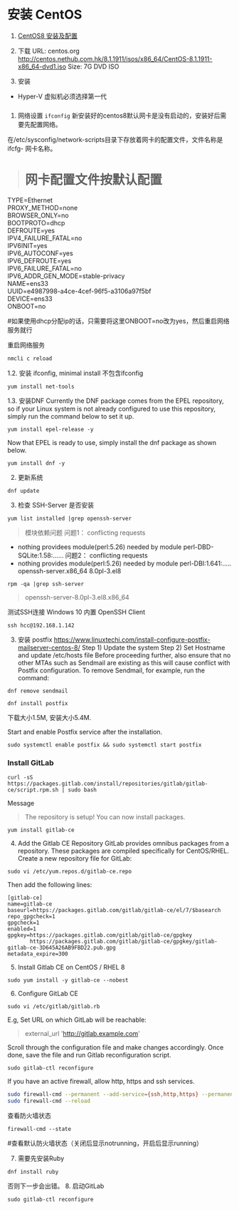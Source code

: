 # 安装 CentOS

1. [CentOS8 安装及配置](./centos8/init.md)




1. 下载 
URL: centos.org
http://centos.nethub.com.hk/8.1.1911/isos/x86_64/CentOS-8.1.1911-x86_64-dvd1.iso
Size: 7G DVD ISO

2. 安装
* Hyper-V 虚拟机必须选择第一代  

### 

1. 网络设置
```ifconfig```
新安装好的centos8默认网卡是没有启动的，安装好后需要先配置网络。

在/etc/sysconfig/network-scripts目录下存放着网卡的配置文件，文件名称是ifcfg- 网卡名称。
> # 网卡配置文件按默认配置
TYPE=Ethernet  
PROXY_METHOD=none  
BROWSER_ONLY=no  
BOOTPROTO=dhcp  
DEFROUTE=yes  
IPV4_FAILURE_FATAL=no  
IPV6INIT=yes  
IPV6_AUTOCONF=yes  
IPV6_DEFROUTE=yes  
IPV6_FAILURE_FATAL=no  
IPV6_ADDR_GEN_MODE=stable-privacy  
NAME=ens33  
UUID=e4987998-a4ce-4cef-96f5-a3106a97f5bf  
DEVICE=ens33  
ONBOOT=no   

#如果使用dhcp分配ip的话，只需要将这里ONBOOT=no改为yes，然后重启网络服务就行  

重启网络服务
```bash
nmcli c reload
```
1.2. 安装 ifconfig, minimal install 不包含ifconfig
```
yum install net-tools
```

1.3. 安装DNF
Currently the DNF package comes from the EPEL repository, so if your Linux system is not already configured to use this repository, simply run the command below to set it up.
```
yum install epel-release -y
```
Now that EPEL is ready to use, simply install the dnf package as shown below.
```
yum install dnf -y
```

2. 更新系统
```
dnf update
```

3. 检查 SSH-Server 是否安装
```
yum list installed |grep openssh-server
```
> 模块依赖问题
> 问题1： conflicting requests
- nothing providees module(perl:5.26) needed by module perl-DBD-SQLite:1.58:......
问题2： conflicting requests
- nothing provides module(perl:5.26) needed by module perl-DBI:1.641:.....
openssh-server.x86_64   8.0pl-3.el8

```
rpm -qa |grep ssh-server
```

> openssh-server-8.0pl-3.el8.x86_64

测试SSH连接
Windows 10 内置 OpenSSH Client
```
ssh hcc@192.168.1.142
```

3. 安装 postfix
https://www.linuxtechi.com/install-configure-postfix-mailserver-centos-8/
Step 1) Update the system
Step 2)  Set Hostname and update /etc/hosts file
Before proceeding further, also ensure that no other MTAs such as Sendmail are existing as this will cause conflict with Postfix configuration. To remove Sendmail, for example, run the command:
```
dnf remove sendmail
```

```
dnf install postfix
```
下载大小1.5M, 安装大小5.4M.

Start and enable Postfix service after the installation.
```
sudo systemctl enable postfix && sudo systemctl start postfix
```

### Install GitLab
```
curl -sS https://packages.gitlab.com/install/repositories/gitlab/gitlab-ce/script.rpm.sh | sudo bash
```

Message
>The repository is setup! You can now install packages.

```
yum install gitlab-ce
```


4.  Add the Gitlab CE Repository
GitLab provides omnibus packages from a repository. These packages are compiled specifically for CentOS/RHEL.
Create a new repository file for GitLab:
```
sudo vi /etc/yum.repos.d/gitlab-ce.repo
```
Then add the following lines:
```
[gitlab-ce]
name=gitlab-ce
baseurl=https://packages.gitlab.com/gitlab/gitlab-ce/el/7/$basearch
repo_gpgcheck=1
gpgcheck=1
enabled=1
gpgkey=https://packages.gitlab.com/gitlab/gitlab-ce/gpgkey
       https://packages.gitlab.com/gitlab/gitlab-ce/gpgkey/gitlab-gitlab-ce-3D645A26AB9FBD22.pub.gpg
metadata_expire=300
```

5. Install Gitlab CE on CentOS / RHEL 8
```
sudo yum install -y gitlab-ce --nobest
```
6.  Configure GitLab CE
```
sudo vi /etc/gitlab/gitlab.rb
```

E.g, Set URL on which GitLab will be reachable:
> external_url 'http://gitlab.example.com'

Scroll through the configuration file and make changes accordingly. Once done, save the file and run Gitlab reconfiguration script.
```
sudo gitlab-ctl reconfigure
```


If you have an active firewall, allow http, https and ssh services.
``` bash
sudo firewall-cmd --permanent --add-service={ssh,http,https} --permanent
sudo firewall-cmd --reload
```

查看防火墙状态
```
firewall-cmd --state
```
#查看默认防火墙状态（关闭后显示notrunning，开启后显示running）

7. 需要先安装Ruby
```
dnf install ruby
```
否则下一步会出错。
8. 启动GitLab
```
sudo gitlab-ctl reconfigure
```